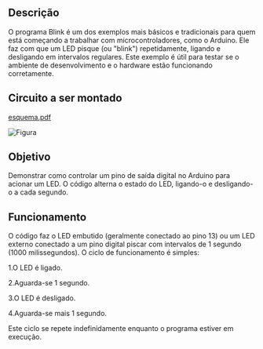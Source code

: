 ## Descrição
O programa Blink é um dos exemplos mais básicos e tradicionais para quem está começando a trabalhar com microcontroladores, como o Arduino. Ele faz com que um LED pisque (ou "blink") repetidamente, ligando e desligando em intervalos regulares. Este exemplo é útil para testar se o ambiente de desenvolvimento e o hardware estão funcionando corretamente.

## Circuito a ser montado
[esquema.pdf](https://github.com/user-attachments/files/16919831/esquema.pdf)

![Figura](https://github.com/user-attachments/assets/e43f4321-18c8-464e-aea4-54e1703bfaae)

## Objetivo
Demonstrar como controlar um pino de saída digital no Arduino para acionar um LED. O código alterna o estado do LED, ligando-o e desligando-o a cada segundo.

## Funcionamento
O código faz o LED embutido (geralmente conectado ao pino 13) ou um LED externo conectado a um pino digital piscar com intervalos de 1 segundo (1000 milissegundos). O ciclo de funcionamento é simples:

1.O LED é ligado.

2.Aguarda-se 1 segundo.

3.O LED é desligado.

4.Aguarda-se mais 1 segundo.

Este ciclo se repete indefinidamente enquanto o programa estiver em execução.

